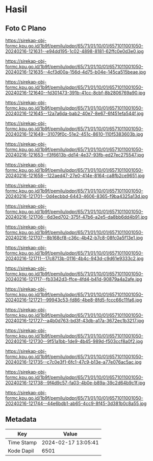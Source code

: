 # Hasil

## Foto C Plano

https://sirekap-obj-formc.kpu.go.id/1b9f/pemilu/pdpr/65/71/01/10/01/6571011001050-20240216-121631--e94dd195-1c02-4898-8181-62ffc0e0d3e0.jpg

https://sirekap-obj-formc.kpu.go.id/1b9f/pemilu/pdpr/65/71/01/10/01/6571011001050-20240216-121635--4cf3d00a-156d-4d75-b04e-145ca515beae.jpg

https://sirekap-obj-formc.kpu.go.id/1b9f/pemilu/pdpr/65/71/01/10/01/6571011001050-20240216-121640--fd301473-391b-41cc-8cbf-8b2806769a90.jpg

https://sirekap-obj-formc.kpu.go.id/1b9f/pemilu/pdpr/65/71/01/10/01/6571011001050-20240216-121645--12a7a6da-bab2-40e7-8e67-6f451efa544f.jpg

https://sirekap-obj-formc.kpu.go.id/1b9f/pemilu/pdpr/65/71/01/10/01/6571011001050-20240216-121649--31079f0c-51e2-451c-8610-110f5383603b.jpg

https://sirekap-obj-formc.kpu.go.id/1b9f/pemilu/pdpr/65/71/01/10/01/6571011001050-20240216-121653--f3f6613b-dd14-4e37-93fb-ed27ec275547.jpg

https://sirekap-obj-formc.kpu.go.id/1b9f/pemilu/pdpr/65/71/01/10/01/6571011001050-20240216-121658--122aed47-27e0-414e-8164-ca8fb2ce9651.jpg

https://sirekap-obj-formc.kpu.go.id/1b9f/pemilu/pdpr/65/71/01/10/01/6571011001050-20240216-121701--0d4ecbbd-6443-4606-8365-f9ba4325a13d.jpg

https://sirekap-obj-formc.kpu.go.id/1b9f/pemilu/pdpr/65/71/01/10/01/6571011001050-20240216-121706--6d3ed702-375f-47b6-a2e5-da8bb6dd4b91.jpg

https://sirekap-obj-formc.kpu.go.id/1b9f/pemilu/pdpr/65/71/01/10/01/6571011001050-20240216-121707--8b168cf8-c36c-4b42-b7c8-08fc0a5f13e1.jpg

https://sirekap-obj-formc.kpu.go.id/1b9f/pemilu/pdpr/65/71/01/10/01/6571011001050-20240216-121711--17c8713b-0116-4b4c-943d-c9d61e9333c2.jpg

https://sirekap-obj-formc.kpu.go.id/1b9f/pemilu/pdpr/65/71/01/10/01/6571011001050-20240216-121717--fb3342d3-ffce-4fd4-b41d-90879a4a2afe.jpg

https://sirekap-obj-formc.kpu.go.id/1b9f/pemilu/pdpr/65/71/01/10/01/6571011001050-20240216-121721--99943c53-fd86-4be8-8fd5-fccc66c11fa6.jpg

https://sirekap-obj-formc.kpu.go.id/1b9f/pemilu/pdpr/65/71/01/10/01/6571011001050-20240216-121727--a4b0d763-bd3f-43db-a17a-3672ec1b3217.jpg

https://sirekap-obj-formc.kpu.go.id/1b9f/pemilu/pdpr/65/71/01/10/01/6571011001050-20240216-121730--9f51a1bb-1de9-4b45-989d-f503ccf8a0f2.jpg

https://sirekap-obj-formc.kpu.go.id/1b9f/pemilu/pdpr/65/71/01/10/01/6571011001050-20240216-121735--c7c0e3f1-6fc1-47c9-b13e-a77e076ac5ac.jpg

https://sirekap-obj-formc.kpu.go.id/1b9f/pemilu/pdpr/65/71/01/10/01/6571011001050-20240216-121738--9f4d9c57-fa03-4b0e-b89a-39c2d64b9c1f.jpg

https://sirekap-obj-formc.kpu.go.id/1b9f/pemilu/pdpr/65/71/01/10/01/6571011001050-20240216-121744--44e6bdb1-ab65-4cc9-8f45-3d381b0c8a55.jpg


## Metadata

| Key        | Value               |
| ---------- | ------------------- |
| Time Stamp | 2024-02-17 13:05:41 |
| Kode Dapil | 6501                |



